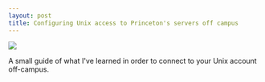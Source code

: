 ```yaml
---
layout: post
title: Configuring Unix access to Princeton's servers off campus
---
```


![](https://www.princeton.edu/researchcomputing/access/prospective_users.jpg)

A small guide of what I've learned in order to connect to your Unix account off-campus.

<!--more-->

